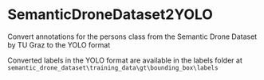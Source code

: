 # SemanticDroneDataset2YOLO
Convert annotations for the persons class from the Semantic Drone Dataset by TU Graz to the YOLO format

Converted labels in the YOLO format are available in the labels folder at `semantic_drone_dataset\training_data\gt\bounding_box\labels`
